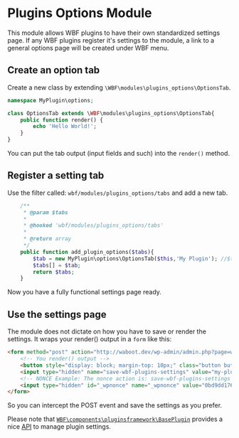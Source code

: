 # Plugins Options Module

This module allows WBF plugins to have their own standardized settings page. If any WBF plugins register it's settings to the module, a link to a general options page will be created under WBF menu.

## Create an option tab

Create a new class by extending `\WBF\modules\plugins_options\OptionsTab`.

```php
namespace MyPlugin\options;

class OptionsTab extends \WBF\modules\plugins_options\OptionsTab{
	public function render() {
		echo 'Hello World!';
	}
}
```

You can put the tab output (input fields and such) into the `render()` method.

## Register a setting tab

Use the filter called: `wbf/modules/plugins_options/tabs` and add a new tab.

```php
	/**
	 * @param $tabs
	 *
	 * @hooked 'wbf/modules/plugins_options/tabs'
	 *
	 * @return array
	 */
	public function add_plugin_options($tabs){
		$tab = new MyPlugin\options\OptionsTab($this,'My Plugin'); //$this is the WBF\components\pluginsframework\BasePlugin instance
		$tabs[] = $tab;
		return $tabs;
	}
```

Now you have a fully functional settings page ready.

## Use the settings page

The module does not dictate on how you have to save or render the settings. It wraps your render() output in a `form` like this:

```html
<form method="post" action="http://waboot.dev/wp-admin/admin.php?page=wbf-plugins-options&amp;tab=my-plugin">
    <!-- You render() output -->
	<button style="display: block; margin-top: 10px;" class="button button-primary" type="submit">Save settings</button>
    <input type="hidden" name="save-wbf-plugins-settings" value="my-plugin">
    <!-- NONCE Example: The nonce action is: save-wbf-plugins-settings -->
    <input type="hidden" id="_wpnonce" name="_wpnonce" value="0bd9dd176c"><input type="hidden" name="_wp_http_referer" value="/wp-admin/admin.php?page=wbf-plugins-options">
</form>
```

So you can intercept the POST event and save the settings as you prefer.

Please note that [`WBF\components\pluginsframework\BasePlugin`](https://github.com/wagaweb/wbf/blob/master/src/components/pluginsframework/BasePlugin.php) provides a nice [API](https://github.com/wagaweb/wbf/tree/master/src/components/pluginsframework#settings-api) to manage plugin settings.
